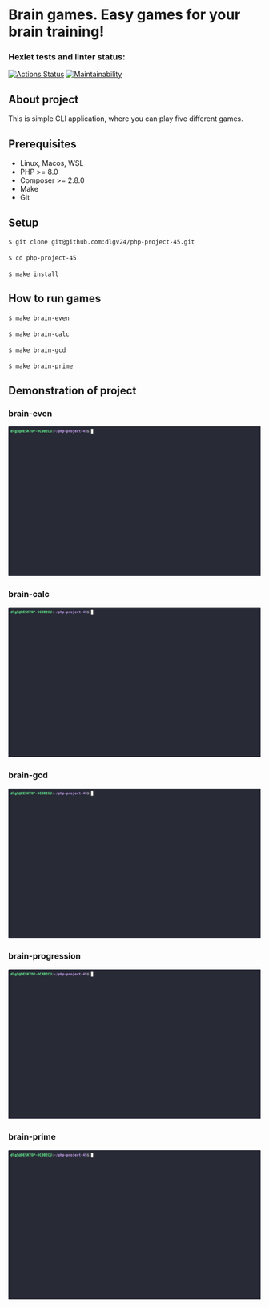 # Brain games. Easy games for your brain training!
### Hexlet tests and linter status:
[![Actions Status](https://github.com/dlgv24/php-project-45/actions/workflows/hexlet-check.yml/badge.svg)](https://github.com/dlgv24/php-project-45/actions)
[![Maintainability](https://api.codeclimate.com/v1/badges/ac108d5da5d98902f895/maintainability)](https://codeclimate.com/github/dlgv24/php-project-45/maintainability)
## About project
This is simple CLI application, where you can play five different games.
## Prerequisites
- Linux, Macos, WSL
- PHP >= 8.0
- Composer >= 2.8.0
- Make
- Git
## Setup
```
$ git clone git@github.com:dlgv24/php-project-45.git

$ cd php-project-45 

$ make install  
```
## How to run games
```
$ make brain-even

$ make brain-calc

$ make brain-gcd

$ make brain-prime
```
## Demonstration of project
### brain-even
[![Demo](assets/brain-even.gif)](https://asciinema.org/a/H644i5GW8j98DLMqRukIKgHnH)
### brain-calc
[![Demo](assets/brain-calc.gif)](https://asciinema.org/a/1VDiyzeQEoes0TWR2GOBXeTvm)
### brain-gcd
[![Demo](assets/brain-gcd.gif)](https://asciinema.org/a/SQgdGnDCY9C1re9NENcARUugH)
### brain-progression
[![Demo](assets/brain-progression.gif)](https://asciinema.org/a/L55qH6oUThmRan5eEDp0Tzl1E)
### brain-prime
[![Demo](assets/brain-prime.gif)](https://asciinema.org/a/PyW5D9z5t4TiSxJW5U2WbGbQj)
